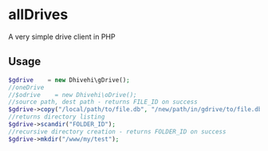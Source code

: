 # allDrives
A very simple drive client in PHP

## Usage
```php
$gdrive    = new Dhivehi\gDrive();
//oneDrive
//$odrive    = new Dhivehi\oDrive(); 
//source path, dest path - returns FILE_ID on success
$gdrive->copy("/local/path/to/file.db", "/new/path/in/gdrive/to/file.db"); 
//returns directory listing
$gdrive->scandir("FOLDER_ID"); 
//recursive directory creation - returns FOLDER_ID on success
$gdrive->mkdir("/www/my/test"); 
```
